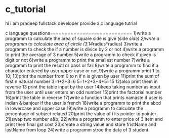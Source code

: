 # c_tutorial
hi i am pradeep fullstack developer  provide a c language  tutrial 

c language questions============================
1)write a programm to calculate the area of square  side is give (side *side)
2)write a programm to calculate area of circle (3.14*radius*radius)
3)write a programm to check the if a number is divice by 2 or not 
4)write a programm to print the average of 3 number
5)write a programm to check if given is digit or not 
6)write a programm to print the smallest number 
7)write a programm to print the resutl or pass or fail
8)write a programm to find if a charactor entered by user upper case or not 
9)write a programm print 1 to 10;
10)print the number from 0 to n if n is given by user
11)print the sum of first n natural  number  3=1+2+3=6 5=1+2+3+4+5=15
12)also print them in reverse
13 print the table input by the user 
14)keep taking number as input from the user until user enters an odd number
15)print the factorial number 
16)print the table in reverse
17)write a function that prints namaste if user is indian & banjour if the user is french
18)write a programm to print the abcd in lowercase and upper case 
19)write a programm to calculate the percentage of subject related
20)print the value of i its pointer to pointer 
21)swap two number a&b;
22)write a programm to enter price of 3 item and print their final gst cost 
23)create a string value and store fristName and lastName from loop
24)write a programm stroe the data of 3 student 
